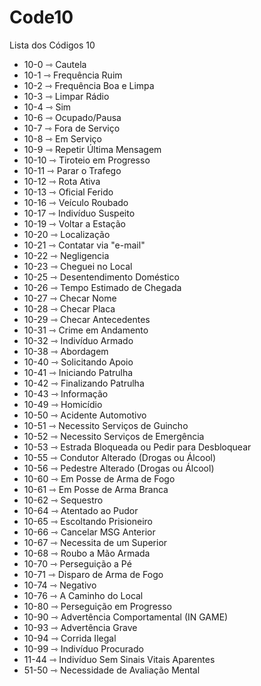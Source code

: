 # Code10
Lista dos Códigos 10
* 10-0  ⇾ Cautela
* 10-1  ⇾ Frequência Ruim
* 10-2  ⇾ Frequência Boa e Limpa
* 10-3  ⇾ Limpar Rádio
* 10-4  ⇾ Sim
* 10-6  ⇾ Ocupado/Pausa
* 10-7  ⇾ Fora de Serviço
* 10-8  ⇾ Em Serviço
* 10-9  ⇾ Repetir Última Mensagem
* 10-10 ⇾ Tiroteio em Progresso
* 10-11 ⇾ Parar o Trafego
* 10-12 ⇾ Rota Ativa
* 10-13 ⇾ Oficial Ferido
* 10-16 ⇾ Veículo Roubado
* 10-17 ⇾ Indivíduo Suspeito
* 10-19 ⇾ Voltar a Estação
* 10-20 ⇾ Localização
* 10-21 ⇾ Contatar via "e-mail"
* 10-22 ⇾ Negligencia
* 10-23 ⇾ Cheguei no Local
* 10-25 ⇾ Desentendimento Doméstico
* 10-26 ⇾ Tempo Estimado de Chegada
* 10-27 ⇾ Checar Nome
* 10-28 ⇾ Checar Placa
* 10-29 ⇾ Checar Antecedentes
* 10-31 ⇾ Crime em Andamento
* 10-32 ⇾ Indivíduo Armado
* 10-38 ⇾ Abordagem
* 10-40 ⇾ Solicitando Apoio
* 10-41 ⇾ Iniciando Patrulha
* 10-42 ⇾ Finalizando Patrulha
* 10-43 ⇾ Informação
* 10-49 ⇾ Homicídio
* 10-50 ⇾ Acidente Automotivo
* 10-51 ⇾ Necessito Serviços de Guincho
* 10-52 ⇾ Necessito Serviços de Emergência
* 10-53 ⇾ Estrada Bloqueada ou Pedir para Desbloquear
* 10-55 ⇾ Condutor Alterado (Drogas ou Álcool)
* 10-56 ⇾ Pedestre Alterado (Drogas ou Álcool)
* 10-60 ⇾ Em Posse de Arma de Fogo
* 10-61 ⇾ Em Posse de Arma Branca
* 10-62 ⇾ Sequestro
* 10-64 ⇾ Atentado ao Pudor
* 10-65 ⇾ Escoltando Prisioneiro
* 10-66 ⇾ Cancelar MSG Anterior
* 10-67 ⇾ Necessita de um Superior
* 10-68 ⇾ Roubo a Mão Armada
* 10-70 ⇾ Perseguição a Pé
* 10-71 ⇾ Disparo de Arma de Fogo
* 10-74 ⇾ Negativo
* 10-76 ⇾ A Caminho do Local
* 10-80 ⇾ Perseguição em Progresso
* 10-90 ⇾ Advertência Comportamental (IN GAME)
* 10-93 ⇾ Advertência Grave
* 10-94 ⇾ Corrida Ilegal
* 10-99 ⇾ Indivíduo Procurado
* 11-44 ⇾ Indivíduo Sem Sinais Vitais Aparentes
* 51-50 ⇾ Necessidade de Avaliação Mental
